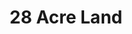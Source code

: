 ---
layout: post
categories: [sale, plot]
title: "28 Acre Land"
price: "1 Crore"
address: "Near Rangpoor"
type: "Agricultural Land FOR SALE"
area: "28 Acre"
---
